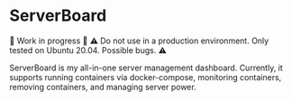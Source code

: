 # ServerBoard
🔨 Work in progress 📏
⚠️ Do not use in a production environment. Only tested on Ubuntu 20.04. Possible bugs. ⚠️

ServerBoard is my all-in-one server management dashboard. Currently, it supports running containers via docker-compose, monitoring containers, removing containers, and managing server power. 
